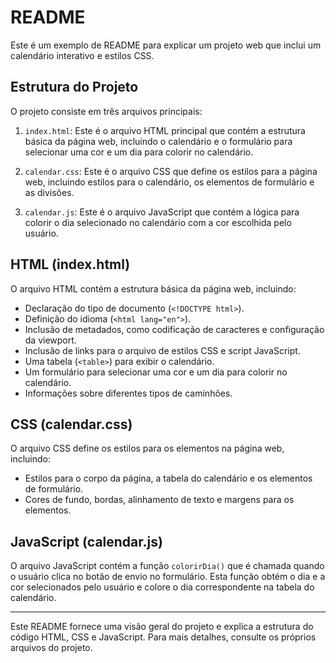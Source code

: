 # README

Este é um exemplo de README para explicar um projeto web que inclui um calendário interativo e estilos CSS.

## Estrutura do Projeto

O projeto consiste em três arquivos principais:

1. `index.html`: Este é o arquivo HTML principal que contém a estrutura básica da página web, incluindo o calendário e o formulário para selecionar uma cor e um dia para colorir no calendário.

2. `calendar.css`: Este é o arquivo CSS que define os estilos para a página web, incluindo estilos para o calendário, os elementos de formulário e as divisões.

3. `calendar.js`: Este é o arquivo JavaScript que contém a lógica para colorir o dia selecionado no calendário com a cor escolhida pelo usuário.

## HTML (index.html)

O arquivo HTML contém a estrutura básica da página web, incluindo:

- Declaração do tipo de documento (`<!DOCTYPE html>`).
- Definição do idioma (`<html lang="en">`).
- Inclusão de metadados, como codificação de caracteres e configuração da viewport.
- Inclusão de links para o arquivo de estilos CSS e script JavaScript.
- Uma tabela (`<table>`) para exibir o calendário.
- Um formulário para selecionar uma cor e um dia para colorir no calendário.
- Informações sobre diferentes tipos de caminhões.

## CSS (calendar.css)

O arquivo CSS define os estilos para os elementos na página web, incluindo:

- Estilos para o corpo da página, a tabela do calendário e os elementos de formulário.
- Cores de fundo, bordas, alinhamento de texto e margens para os elementos.

## JavaScript (calendar.js)

O arquivo JavaScript contém a função `colorirDia()` que é chamada quando o usuário clica no botão de envio no formulário. Esta função obtém o dia e a cor selecionados pelo usuário e colore o dia correspondente na tabela do calendário.

---

Este README fornece uma visão geral do projeto e explica a estrutura do código HTML, CSS e JavaScript. Para mais detalhes, consulte os próprios arquivos do projeto.
